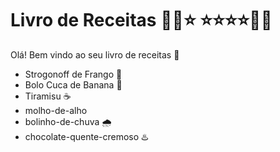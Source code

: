 # Livro de Receitas :man_cook::star: :star::star::star::star::woman_cook:



Olá! Bem vindo ao seu livro de receitas :wave:

- Strogonoff de Frango :chicken:
- Bolo Cuca de Banana :banana:
- Tiramisu :coffee:
- molho-de-alho
- bolinho-de-chuva :cloud_with_rain:
- chocolate-quente-cremoso :hotsprings:

